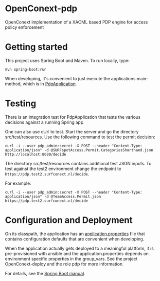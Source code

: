 # OpenConext-pdp
OpenConext implementation of a XACML based PDP engine for access policy enforcement

# Getting started
This project uses Spring Boot and Maven. To run locally, type:

`mvn spring-boot:run`

When developing, it's convenient to just execute the applications main-method, which is in [PdpApplication](src/main/java/pdp/PdpApplication).

# Testing

There is an integration test for PdpApplication that tests the various decisions against a running Spring app. 

One can also use cUrl to test. Start the server and go the directory src/test/resources. Use the following command to test the permit decision:

`curl -i --user pdp_admin:secret -X POST --header "Content-Type: application/json" -d @SURFspotAccess.Permit.CategoriesShorthand.json http://localhost:8080/decide`

The directory src/test/resources contains additional test JSON inputs. To test against the test2 environment change the endpoint to `https://pdp.test2.surfconext.nl/decide`. 

For example:

`curl -i --user pdp_admin:secret -X POST --header "Content-Type: application/json" -d @TeamAccess.Permit.json https://pdp.test2.surfconext.nl/decide`

# Configuration and Deployment

On its classpath, the application has an [application.properties](src/main/resources/application.properties) file that
contains configuration defaults that are convenient when developing.

When the application actually gets deployed to a meaningful platform, it is pre-provisioned with ansible and the application.properties depends on
environment specific properties in the group_vars. See the project OpenConext-deploy and the role pdp for more information.

For details, see the [Spring Boot manual](http://docs.spring.io/spring-boot/docs/1.2.1.RELEASE/reference/htmlsingle/).

